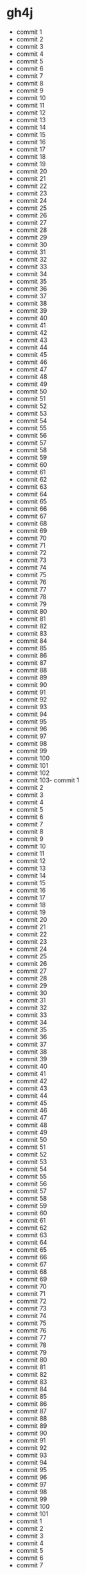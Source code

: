 # gh4j
- commit 1
- commit 2
- commit 3
- commit 4
- commit 5
- commit 6
- commit 7
- commit 8
- commit 9
- commit 10
- commit 11
- commit 12
- commit 13
- commit 14
- commit 15
- commit 16
- commit 17
- commit 18
- commit 19
- commit 20
- commit 21
- commit 22
- commit 23
- commit 24
- commit 25
- commit 26
- commit 27
- commit 28
- commit 29
- commit 30
- commit 31
- commit 32
- commit 33
- commit 34
- commit 35
- commit 36
- commit 37
- commit 38
- commit 39
- commit 40
- commit 41
- commit 42
- commit 43
- commit 44
- commit 45
- commit 46
- commit 47
- commit 48
- commit 49
- commit 50
- commit 51
- commit 52
- commit 53
- commit 54
- commit 55
- commit 56
- commit 57
- commit 58
- commit 59
- commit 60
- commit 61
- commit 62
- commit 63
- commit 64
- commit 65
- commit 66
- commit 67
- commit 68
- commit 69
- commit 70
- commit 71
- commit 72
- commit 73
- commit 74
- commit 75
- commit 76
- commit 77
- commit 78
- commit 79
- commit 80
- commit 81
- commit 82
- commit 83
- commit 84
- commit 85
- commit 86
- commit 87
- commit 88
- commit 89
- commit 90
- commit 91
- commit 92
- commit 93
- commit 94
- commit 95
- commit 96
- commit 97
- commit 98
- commit 99
- commit 100
- commit 101
- commit 102
- commit 103- commit 1
- commit 2
- commit 3
- commit 4
- commit 5
- commit 6
- commit 7
- commit 8
- commit 9
- commit 10
- commit 11
- commit 12
- commit 13
- commit 14
- commit 15
- commit 16
- commit 17
- commit 18
- commit 19
- commit 20
- commit 21
- commit 22
- commit 23
- commit 24
- commit 25
- commit 26
- commit 27
- commit 28
- commit 29
- commit 30
- commit 31
- commit 32
- commit 33
- commit 34
- commit 35
- commit 36
- commit 37
- commit 38
- commit 39
- commit 40
- commit 41
- commit 42
- commit 43
- commit 44
- commit 45
- commit 46
- commit 47
- commit 48
- commit 49
- commit 50
- commit 51
- commit 52
- commit 53
- commit 54
- commit 55
- commit 56
- commit 57
- commit 58
- commit 59
- commit 60
- commit 61
- commit 62
- commit 63
- commit 64
- commit 65
- commit 66
- commit 67
- commit 68
- commit 69
- commit 70
- commit 71
- commit 72
- commit 73
- commit 74
- commit 75
- commit 76
- commit 77
- commit 78
- commit 79
- commit 80
- commit 81
- commit 82
- commit 83
- commit 84
- commit 85
- commit 86
- commit 87
- commit 88
- commit 89
- commit 90
- commit 91
- commit 92
- commit 93
- commit 94
- commit 95
- commit 96
- commit 97
- commit 98
- commit 99
- commit 100
- commit 101
- commit 1
- commit 2
- commit 3
- commit 4
- commit 5
- commit 6
- commit 7
